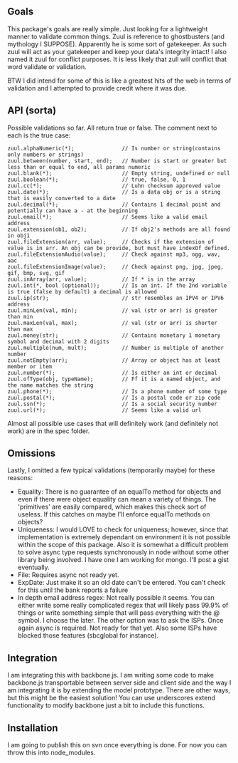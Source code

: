 Goals
----
This package's goals are really simple. Just looking for a lightweight manner to validate common things. Zuul is reference to ghostbusters (and mythology I SUPPOSE). Apparently he is some sort of gatekeeper. As such zuul will act as your gatekeeper and keep your data's integrity intact! I also named it zuul for conflict purposes. It is less likely that zull will conflict that word validate or validation.

BTW I did intend for some of this is like a greatest hits of the web in terms of validation and I attempted to provide credit where it was due.

API (sorta)
----
Possible validations so far. All return true or false. The comment next to each is the true case:

    zuul.alphaNumeric(*);               // Is number or string(contains only numbers or strings)
    zuul.between(number, start, end);   // Number is start or greater but less than or equal to end, all params numeric
    zuul.blank(*);                      // Empty string, undefined or null
    zuul.boolean(*);                    // true, false, 0, 1
    zuul.cc(*);                         // Luhn checksum approved value
    zuul.date(*);                       // Is a data obj or is a string that is easily converted to a date
    zuul.decimal(*);                    // Contains 1 decimal point and potentially can have a - at the beginning
    zuul.email(*);                      // Seems like a valid email address
    zuul.extension(ob1, ob2);           // If obj2's methods are all found in obj1
    zuul.fileExtension(arr, value);     // Checks if the extension of value is in arr. An obj can be provide, but must have indexOf defined.
    zuul.fileExtensionAudio(value);     // Check against mp3, ogg, wav, aac
    zuul.fileExtensionImage(value);     // Check against png, jpg, jpeg, gif, bmp, svg, gif
    zuul.inArray(arr, value);           // If * is in the array
    zuul.int(*, bool (optional));       // Is an int. If the 2nd variable is true (false by default) a decimal is allowed
    zuul.ip(str);                       // str resembles an IPV4 or IPV6 address
    zuul.minLen(val, min);              // val (str or arr) is greater than min
    zuul.maxLen(val, max);              // val (str or arr) is shorter than max
    zuul.money(str);                    // Contains monetary 1 monetary symbol and decimal with 2 digits
    zuul.multiple(num, mult);           // Number is multiple of another number
    zuul.notEmpty(arr);                 // Array or object has at least member or item
    zuul.number(*);                     // Is either an int or decimal
    zuul.ofType(obj, typeName);         // Ff it is a named object, and the name matches the string
    zuul.phone(*);                      // Is a phone number of some type
    zuul.postal(*);                     // Is a postal code or zip code
    zuul.ssn(*);                        // Is a social security number
    zuul.url(*);                        // Seems like a valid url

Almost all possible use cases that will definitely work (and definitely not work) are in the spec folder.

Omissions
----
Lastly, I omitted a few typical validations (temporarily maybe) for these reasons:

- Equality: There is no guarantee of an equalTo method for objects and even if there were object equality can mean a variety of things. The 'primitives' are easily compared, which makes this check sort of useless. If this catches on maybe I'll enforce equalTo methods on objects?
- Uniqueness: I would LOVE to check for uniqueness; however, since that implementation is extremely dependant on environment it is not possible within the scope of this package. Also it is somewhat a difficult problem to solve async type requests synchronously in node without some other library being involved. I have one I am working for mongo. I'll post a gist eventually.
- File: Requires async not ready yet.
- ExpDate: Just make it so an old date can't be entered. You can't check for this until the bank reports a failure
- In depth email address regex: Not really possible it seems. You can either write some really complicated regex that will likely pass 99.9% of things or write something simple that will pass everything with the @ symbol. I choose the later. The other option was to ask the ISPs. Once again async is required. Not ready for that yet. Also some ISPs have blocked those features (sbcglobal for instance).

Integration
----
I am integrating this with backbone.js. I am writing some code to make backbone.js transportable between server side and client side and the way I am integrating it is by extending the model prototype. There are other ways, but this might be the easiest solution! You can use underscores extend functionality to modify backbone just a bit to include this functions.

Installation
----
I am going to publish this on svn once everything is done. For now you can throw this into node_modules.
